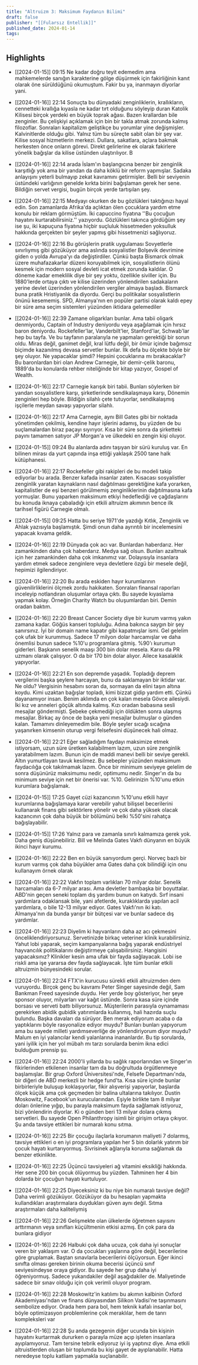 ```yaml
---
title: "Altruizm 3: Maksimum Faydanın Bilimi"
draft: false
publisher: "[[Fularsız Entellik]]"
published_date: 2024-01-14
tags:
---
```



## Highlights
* [[2024-01-15]] 09:15  Ne kadar doğru teyit edemedim ama mahkemelerde sanığın karakterine gölge düşürmek için fakirliğinin kanıt olarak öne sürüldüğünü okumuştum. Fakir bu ya, inanmayın diyorlar yani.

* [[2024-01-16]] 22:14  Sonuçta bu dünyadaki zenginliklerin, krallıkların, cennetteki krallığa kıyasla ne kadar tırt olduğunu söyleyip duran Katolik Kilisesi birçok yerdeki en büyük toprak ağası. Bazen krallardan bile zenginler. Bu çelişkiyi açıklamak için bin bir takla atmak zorunda kalmış filozoflar. Sonraları kapitalizm geliştikçe bu yorumlar yine değişmişler. Kalvinitlerde olduğu gibi. Yalnız tüm bu süreçte sabit olan bir şey var. Kilise sosyal hizmetlerin merkezi. Dullara, sakatlara, açlara bakmak herkesten önce onların görevi. Direkt gelirlerine ek olarak fakirlere yönelik bağışlar da kilise üstünden ulaştırılıyor. B

* [[2024-01-16]] 22:14  arada İslam'ın başlangıcına benzer bir zenginlik karşıtlığı yok ama bir yandan da daha köklü bir reform yapmışlar. Sadaka anlayışını yeterli bulmayıp zekat kavramını getirmişler. Belli bir seviyenin üstündeki varlığının genelde kırkta birini bağışlaman gerek her sene. Bildiğin servet vergisi, bugün birçok yerde tartışılan şey.

* [[2024-01-16]] 22:15  Medyayı okurken de bu gözlükleri taktığınızı hayal edin. Son zamanlarda Afrika'da açlıktan ölen çocuklara yardım etme konulu bir reklam görmüştüm. İki capuccino fiyatına ''Bu çocuğun hayatını kurtarabilirsiniz.'' yazıyordu. Gözlükleri takınca gördüğüm şey ise şu, iki kapuçuna fiyatına hiçbir suçluluk hissetmeden yoksulluk hakkında gerçekten bir şeyler yapmış gibi hissetmenizi sağlıyoruz.

* [[2024-01-16]] 22:16  Bu görüşlerin pratik uygulaması Sovyetlerle sınırlıymış gibi gözüküyor ama aslında sosyalistler Bolşevik devrimine giden o yolda Avrupa'yı da değiştirdiler. Çünkü başta Bismarck olmak üzere muhafazakarlar düzeni koruyabilmek için, sosyalistlerin ölünü kesmek için modern sosyal devleti icat etmek zorunda kaldılar. O döneme kadar emeklilik diye bir şey yoktu, özellikle siviller için. Bu 1880'lerde ortaya çıktı ve kilise üzerinden yönlendirilen sadakaların yerine devlet üzerinden yönlendirilen vergiler almaya başladı. Bismarck buna pratik Hristiyanlık da diyordu. Gerçi bu politikalar sosyalistlerin önünü kesememiş. SPD, Almanya'nın en popüler partisi olarak kaldı epey bir süre ama seçim sistemleri yüzünden iktidara gelemediler

* [[2024-01-16]] 22:39  Zamane oligarkları bunlar. Ama tabii oligark denmiyordu, Captain of Industry deniyordu veya aşağılamak için hırsız baron deniyordu. Rockefeller'lar, Vanderbilt'ler, Stanford'lar, Schwab'lar hep bu tayfa. Ve bu tayfanın paralarıyla ne yapmaları gerektiği bir sorun oldu. Miras değil, ganimet değil, kral lütfu değil, bir ömür içinde bağımsız biçimde kazanılmış devasa servetler bunlar. İlk defa bu ölçekte böyle bir şey oluyor. Ne yapacaklar şimdi? Hepsini çocuklarına mı bırakacaklar? Bu baronlardan biri olan Andrew Carnegie, bir demir-çelik baronu, 1889'da bu konularda rehber niteliğinde bir kitap yazıyor, Gospel of Wealth.

* [[2024-01-16]] 22:17  Carnegie karışık biri tabii. Bunları söylerken bir yandan sosyalistlere karşı, şirketlerinde sendikalaşmaya karşı, Dönemin zenginleri hep böyle. Bildiğin silahlı çete tutuyorlar, sendikalaşmış işçilerle meydan savaşı yapıyorlar silahlı.

* [[2024-01-16]] 22:17  Ama Carnegie, aynı Bill Gates gibi bir noktada yönetimden çekilmiş, kendine hayır işlerini adamış, bu yüzden de bu suçlamalardan biraz paçayı sıyırıyor. Kısa bir süre sonra da şirketteki payını tamamen satıyor JP Morgan'a ve ülkedeki en zengin kişi oluyor.

* [[2024-01-15]] 09:24  Bu alanlarda adını taşıyan bir sürü kuruluş var. En bilinen mirası da yurt çapında inşa ettiği yaklaşık 2500 tane halk kütüphanesi.

* [[2024-01-16]] 22:17  Rockefeller gibi rakipleri de bu modeli takip ediyorlar bu arada. Benzer kafada insanlar zaten. Kısacası sosyalistler zenginlik yaratan kaynakların nasıl dağıtılması gerektiğine kafa yorarken, kapitalistler de eşi benzeri görülmemiş zenginliklerinin dağıtılmasına kafa yormuşlar. Bunu yaparken maksimum etkiyi hedeflediği ve çağdaşlarını bu konuda iknaya çabaladığı için etkili altruizm akımının bence ilk tarihsel figürü Carnegie olmalı.

* [[2024-01-15]] 09:25  Hatta bu seriye 1971'de yazdığı Kıtlık, Zenginlik ve Ahlak yazısıyla başlamıştık. Şimdi onun daha ayrıntılı bir incelemesini yapacak kıvama geldik.

* [[2024-01-16]] 22:19  Dünyada çok acı var. Bunlardan haberdarız. Her zamankinden daha çok haberdarız. Medya sağ olsun. Bunları azaltmak için her zamankinden daha çok imkanımız var. Dolayısıyla insanlara yardım etmek sadece zenginlere veya devletlere özgü bir mesele değil, hepimizi ilgilendiriyor.

* [[2024-01-16]] 22:20  Bu arada eskiden hayır kurumlarının güvenilirliklerini ölçmek zordu hakikaten. Sonraları finansal raporları inceleyip notlandıran oluşumlar ortaya çıktı. Bu sayede kıyaslama yapmak kolay. Örneğin Charity Watch bu oluşumlardan biri. Demin oradan baktım.

* [[2024-01-16]] 22:20  Breast Cancer Society diye bir kurum varmış yakın zamana kadar. Göğüs kanseri topluluğu. Adına bakınca saygın bir şey sanırsınız. İyi bir domain name kapatır gibi kapatmışlar ismi. Gel gelelim çok ufak bir kurummuş. Sadece 17 milyon dolar harcamışlar ve daha önemlisi bunun sadece %10'u programlara gitmiş. %90'ı kurumun giderleri. Başkanın senelik maaşı 300 bin dolar mesela. Karısı da PR uzmanı olarak çalışıyor. O da bir 170 bin dolar alıyor. Ailece kasalaklık yapıyorlar.

* [[2024-01-16]] 22:21  En son depremde yaşadık. Topladığı deprem vergilerini başka şeylere harcayan, bunu da saklamayan bir iktidar var. Ne oldu? Vergisinin hesabını soran da, sormayan da elini taşın altına koydu. Kimi uzaktan bağışlar topladı, kimi bizzat gidip yardım etti. Çünkü dayanamıyor insan. Benim aklımda en çok kalan mesela Gövce ailesiydi. İki kız ve anneleri göçük altında kalmış. Kızı oradan babasına sesli mesajlar göndermişti. Şebeke çekmediği için öldükten sonra ulaşmış mesajlar. Birkaç ay önce de başka yeni mesajlar bulmuşlar o günden kalan. Tamamını dinleyemedim bile. Böyle şeyler sıcağı sıcağına yaşanırken kimsenin oturup vergi felsefesini düşünecek hali olmaz.

* [[2024-01-16]] 22:21  Eğer sağladığım faydayı maksimize etmek istiyorsam, uzun süre üretken kalabilmem lazım, uzun süre zenginlik yaratabilmem lazım. Bunun için de maddi manevi belli bir seviye gerekli. Altın yumurtlayan tavuk kesilmez. Bu sebepler yüzünden maksimum faydacılığa çok takılmamak lazım. Önce bir minimum seviyeye gelelim de sonra düşünürüz maksimumu nedir, optimumu nedir. Singer'ın da bu minimum seviye için net bir önerisi var. %10. Gelirinizin %10'unu etkin kurumlara bağışlamak.

* [[2024-01-15]] 17:25  Gayet cüzi kazancının %10'unu etkili hayır kurumlarına bağışlamaya karar verebilir yahut bilişsel becerilerini kullanarak finans gibi sektörlere yönelir ve çok daha yüksek olacak kazancının çok daha büyük bir bölümünü belki %50'sini rahatça bağışlayabilir.

* [[2024-01-15]] 17:26  Yalnız para ve zamanla sınırlı kalmamıza gerek yok. Daha geniş düşünebiliriz. Bill ve Melinda Gates Vakfı dünyanın en büyük ikinci hayır kurumu.

* [[2024-01-16]] 22:22  Ben en büyük sanıyordum gerçi. Norveç bazlı bir kurum varmış çok daha büyükler ama Gates daha çok bilindiği için onu kullanayım örnek olarak

* [[2024-01-16]] 22:22  Vakfın toplam varlıkları 70 milyar dolar. Senelik harcamaları da 6-7 milyar arası. Ama devletler bambaşka bir boyuttalar. ABD'nin geçen seneki toplam dış yardımı bunun on katıydı. Sırf insani yardımlara odaklansak bile, yani afetlerde, kuraklıklarda yapılan acil yardımlara, o bile 12-13 milyar ediyor. Gates Vakfı'nın iki katı. Almanya'nın da bunda yarışır bir bütçesi var ve bunlar sadece dış yardımlar.

* [[2024-01-16]] 22:23  Diyelim ki hayvanların daha az acı çekmesini önceliklendiriyorsunuz. Servetinizde birkaç veteriner klinik kurabilirsiniz. Yahut lobi yaparak, seçim kampanyalarına bağış yaparak endüstriyel hayvancılık politikalarını değiştirmeye çalışabilirsiniz. Hangisini yapacaksınız? Klinikler kesin ama ufak bir fayda sağlayacak. Lobi ise riskli ama işe yararsa dev fayda sağlayacak. İşte tüm bunlar etkili altruizmin bünyesindeki sorular.

* [[2024-01-16]] 22:24  FTX'in kurucusu sürekli etkili altruizmden dem vuruyordu. Birçok genç bu kavramı Peter Singer sayesinde değil, Sam Bankman Freed sayesinde duydu. Her yerde boy gösteriyor, her şeye sponsor oluyor, milyarları var kağıt üstünde. Sonra kasa süre içinde borsası ve serveti battı biliyorsunuz. Müşterilerin parasıyla oynamaması gerekirken abidik gubidik yatırımlarda kullanmış, hali hazırda suçlu bulundu. Başka davaları da sürüyor. Ben merak ediyorum acaba o da yaptıklarını böyle rasyonalize ediyor muydu? Bunları bunları yapıyorum ama bu sayede milleti yardımseverliğe de yönlendiriyorum diyor muydu? Malum en iyi yalancılar kendi yalanlarına inananlardır. Bu tip sorularda, yani iyilik için her yol mübah mı tarzı sorularda benim ikna edici bulduğum prensip şu.

* [[2024-01-16]] 22:24  2000'li yıllarda bu sağlık raporlarından ve Singer'ın fikirlerinden etkilenen insanlar tam da bu doğrultuda örgütlenmeye başlamışlar. Bir grup Oxford Üniversitesi'nde, Felsefe Departmanı'nda, bir diğeri de ABD merkezli bir hedge fund'ta. Kısa süre içinde bunlar birbirleriyle buluşup koklaşıyorlar, fikir alışverişi yapıyorlar, başlarda ölçek küçük ama çok geçmeden bir balina ultalarına takılıyor. Dustin Moskowitz, Facebook'un kurucularından. Eşiyle birlikte tam 8 milyar doları önlerine yığıp, bu parayla maksimum fayda sağlamak istiyoruz, bizi yönlendirin diyorlar. Ki o günden beri 13 milyar dolara çıkmış servetleri. Bu sayede Open Philanthropy isimli bir girişim ortaya çıkıyor. Şu anda tavsiye ettikleri bir numaralı konu sıtma.

* [[2024-01-16]] 22:25  Bir çocuğu ilaçlarla korumanın maliyeti 7 dolarmış, tavsiye ettikleri o en iyi programlara yapılan her 5 bin dolarlık yatırım bir çocuk hayatı kurtarıyormuş. Sivrisinek ağlarıyla koruma sağlamak da benzer etkinlikte.

* [[2024-01-16]] 22:25  Üçüncü tavsiyeleri ağ vitamini eksikliği hakkında. Her sene 200 bin çocuk ölüyormuş bu yüzden. Tahminen her 4 bin dolarda bir çocuğun hayatı kurtuluyor.

* [[2024-01-16]] 22:25  Diyeceksiniz ki bu niye bin numaralı tavsiye değil? Daha verimli gözüküyor. Gözüküyor da bu hesapları yapmakta kullandıkları araştırmalara duydukları güven aynı değil. Sıtma araştırmaları daha kaliteliymiş

* [[2024-01-16]] 22:26  Gelişmekte olan ülkelerde öğretmen sayısını arttırmanın veya sınıfları küçültmenin etkisi azmış. En çok para da bunlara gidiyor

* [[2024-01-16]] 22:26  Halbuki çok daha ucuza, çok daha iyi sonuçlar veren bir yaklaşım var. O da çocukları yaşlarına göre değil, becerilerine göre gruplamak. Baştan sınavlarla becerilerini ölçüyorsun. Eğer ikinci sınıfta olması gereken birinin okuma becerisi üçüncü sınıf seviyesindeyse oraya gidiyor. Bu sayede her grup daha iyi öğreniyormuş. Sadece yukarıdakiler değil aşağıdakiler de. Maliyetinde sadece bir sınav olduğu için çok verimli oluyor program.

* [[2024-01-16]] 22:28  Moskowitz'in katılımı bu akımın kalbinin Oxford Akademiyası'ndan ve finans dünyasından Silikon Vadisi'ne taşınmasını sembolize ediyor. Orada hem para bol, hem teknik kafalı insanlar bol, böyle optimizasyon problemlerine çok meraklılar, hem de tanrı kompleksleri var

* [[2024-01-16]] 22:28  Şu anda gezegenin diğer ucunda bin kişinin hayatını kurtarmak dururken o parayla müze açıp işleten insanlara ayıplamıyoruz. Tam tersine tebrik ediyoruz iyi iş yaptınız diye. Ama etkili altruistlerden oluşan bir toplumda bu kişi gayet de ayıplanabilir. Hatta neredeyse toplu katliam yapmakla suçlanabilir.

